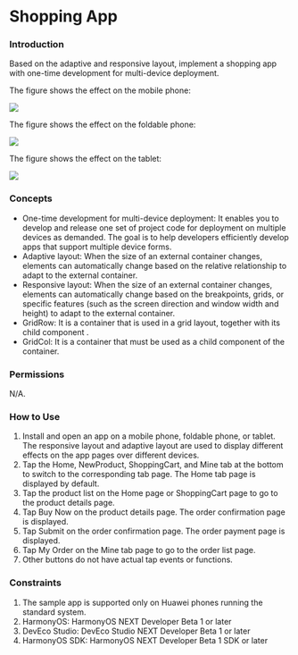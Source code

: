 # Shopping App

### Introduction

Based on the adaptive and responsive layout, implement a shopping app with one-time development for multi-device deployment.

The figure shows the effect on the mobile phone:

![](screenshots/device/phone.en.gif)

The figure shows the effect on the foldable phone:

![](screenshots/device/foldable.en.gif)

The figure shows the effect on the tablet:

![](screenshots/device/tablet.en.gif)

### Concepts

- One-time development for multi-device deployment: It enables you to develop and release one set of project code for deployment on multiple devices as demanded. The goal is to help developers efficiently develop apps that support multiple device forms.
- Adaptive layout: When the size of an external container changes, elements can automatically change based on the relative relationship to adapt to the external container.
- Responsive layout: When the size of an external container changes, elements can automatically change based on the breakpoints, grids, or specific features (such as the screen direction and window width and height) to adapt to the external container.
- GridRow: It is a container that is used in a grid layout, together with its child component **<GridCol>**.
- GridCol: It is a container that must be used as a child component of the **<GridRow>** container.

### Permissions

N/A.

### How to Use

1. Install and open an app on a mobile phone, foldable phone, or tablet. The responsive layout and adaptive layout are used to display different effects on the app pages over different devices.
2. Tap the Home, NewProduct, ShoppingCart, and Mine tab at the bottom to switch to the corresponding tab page. The Home tab page is displayed by default.
3. Tap the product list on the Home page or ShoppingCart page to go to the product details page.
4. Tap Buy Now on the product details page. The order confirmation page is displayed.
5. Tap Submit on the order confirmation page. The order payment page is displayed.
6. Tap My Order on the Mine tab page to go to the order list page.
7. Other buttons do not have actual tap events or functions.

### Constraints

1. The sample app is supported only on Huawei phones running the standard system.
2. HarmonyOS: HarmonyOS NEXT Developer Beta 1 or later
3. DevEco Studio: DevEco Studio NEXT Developer Beta 1 or later
4. HarmonyOS SDK: HarmonyOS NEXT Developer Beta 1 SDK or later
